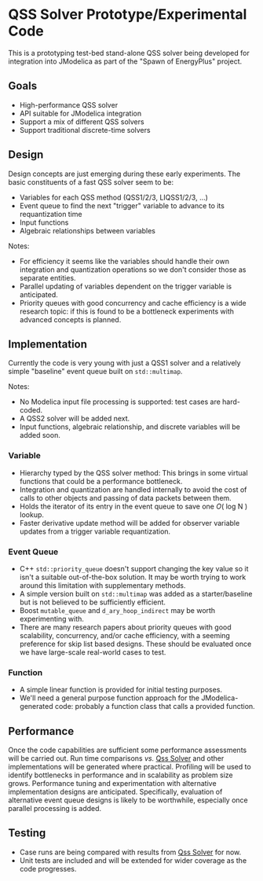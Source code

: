# QSS Solver Prototype/Experimental Code

This is a prototyping test-bed stand-alone QSS solver being developed for integration into JModelica as part of the "Spawn of EnergyPlus" project.

## Goals

* High-performance QSS solver
* API suitable for JModelica integration
* Support a mix of different QSS solvers
* Support traditional discrete-time solvers

## Design

Design concepts are just emerging during these early experiments.
The basic constituents of a fast QSS solver seem to be:
* Variables for each QSS method (QSS1/2/3, LIQSS1/2/3, ...)
* Event queue to find the next "trigger" variable to advance to its requantization time
* Input functions
* Algebraic relationships between variables

Notes:
* For efficiency it seems like the variables should handle their own integration and quantization operations so we don't consider those as separate entities.
* Parallel updating of variables dependent on the trigger variable is anticipated.
* Priority queues with good concurrency and cache efficiency is a wide research topic: if this is found to be a bottleneck experiments with advanced concepts is planned.

## Implementation

Currently the code is very young with just a QSS1 solver and a relatively simple "baseline" event queue built on `std::multimap`.

Notes:
* No Modelica input file processing is supported: test cases are hard-coded.
* A QSS2 solver will be added next.
* Input functions, algebraic relationship, and discrete variables will be added soon.

### Variable
* Hierarchy typed by the QSS solver method: This brings in some virtual functions that could be a performance bottleneck.
* Integration and quantization are handled internally to avoid the cost of calls to other objects and passing of data packets between them.
* Holds the iterator of its entry in the event queue to save one _O_( log N ) lookup.
* Faster derivative update method will be added for observer variable updates from a trigger variable requantization.

### Event Queue
* C++ `std::priority_queue` doesn't support changing the key value so it isn't a suitable out-of-the-box solution. It may be worth trying to work around this limitation with supplementary methods.
* A simple version built on `std::multimap` was added as a starter/baseline but is not believed to be sufficiently efficient.
* Boost `mutable_queue` and `d_ary_hoop_indirect` may be worth experimenting with.
* There are many research papers about priority queues with good scalability, concurrency, and/or cache efficiency, with a seeming preference for skip list based designs. These should be evaluated once we have large-scale real-world cases to test.

### Function
* A simple linear function is provided for initial testing purposes.
* We'll need a general purpose function approach for the JModelica-generated code: probably a function class that calls a provided function.

## Performance

Once the code capabilities are sufficient some performance assessments will be carried out.
Run time comparisons _vs._ [Qss Solver](https://sourceforge.net/projects/qssengine/) and other implementations will be generated where practical.
Profiling will be used to identify bottlenecks in performance and in scalability as problem size grows.
Performance tuning and experimentation with alternative implementation designs are anticipated.
Specifically, evaluation of alternative event queue designs is likely to be worthwhile, especially once parallel processing is added.

## Testing

* Case runs are being compared with results from [Qss Solver](https://sourceforge.net/projects/qssengine/) for now.
* Unit tests are included and will be extended for wider coverage as the code progresses.